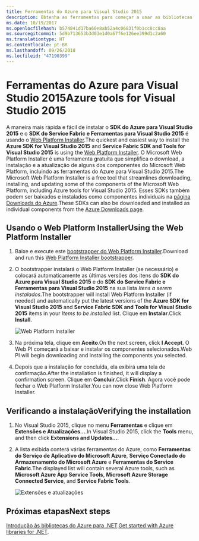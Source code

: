 ```yaml
---
title: Ferramentas do Azure para Visual Studio 2015
description: Obtenha as ferramentas para começar a usar as bibliotecas .NET do Azure no Visual Studio 2015.
ms.date: 10/19/2017
ms.openlocfilehash: b574841d17ba60e8ab52a4c06831f0b1cc8cc8aa
ms.sourcegitcommit: 5d9b713653b3d03e1d0a67f6e126ee399d1c2a60
ms.translationtype: HT
ms.contentlocale: pt-BR
ms.lasthandoff: 09/26/2018
ms.locfileid: "47190399"
---
```

# <a name="azure-tools-for-visual-studio-2015"></a><span data-ttu-id="171be-103">Ferramentas do Azure para Visual Studio 2015</span><span class="sxs-lookup"><span data-stu-id="171be-103">Azure tools for Visual Studio 2015</span></span>

<span data-ttu-id="171be-104">A maneira mais rápida e fácil de instalar o **SDK do Azure para Visual Studio 2015** e o **SDK do Service Fabric e Ferramentas para Visual Studio 2015** é usando o [Web Platform Installer](https://www.microsoft.com/web/downloads/platform.aspx).</span><span class="sxs-lookup"><span data-stu-id="171be-104">The quickest and easiest way to install the **Azure SDK for Visual Studio 2015** and **Service Fabric SDK and Tools for Visual Studio 2015** is using the [Web Platform Installer](https://www.microsoft.com/web/downloads/platform.aspx).</span></span>  <span data-ttu-id="171be-105">O Microsoft Web Platform Installer é uma ferramenta gratuita que simplifica o download, a instalação e a atualização de alguns dos componentes do Microsoft Web Platform, incluindo as ferramentas do Azure para Visual Studio 2015.</span><span class="sxs-lookup"><span data-stu-id="171be-105">The Microsoft Web Platform Installer is a free tool that streamlines downloading, installing, and updating some of the components of the Microsoft Web Platform, including Azure tools for Visual Studio 2015.</span></span>  <span data-ttu-id="171be-106">Esses SDKs também podem ser baixados e instalados como componentes individuais na [página Downloads do Azure](https://azure.microsoft.com/downloads/).</span><span class="sxs-lookup"><span data-stu-id="171be-106">These SDKs can also be downloaded and installed as individual components from the [Azure Downloads page](https://azure.microsoft.com/downloads/).</span></span> 

## <a name="using-the-web-platform-installer"></a><span data-ttu-id="171be-107">Usando o Web Platform Installer</span><span class="sxs-lookup"><span data-stu-id="171be-107">Using the Web Platform Installer</span></span>

1. <span data-ttu-id="171be-108">Baixe e execute este [bootstrapper do Web Platform Installer](https://www.microsoft.com/web/handlers/webpi.ashx?command=getinstallerredirect&appid=VWDOrVs2015AzurePack;MicrosoftAzure-ServiceFabric-VS2015).</span><span class="sxs-lookup"><span data-stu-id="171be-108">Download and run this [Web Platform Installer bootstrapper](https://www.microsoft.com/web/handlers/webpi.ashx?command=getinstallerredirect&appid=VWDOrVs2015AzurePack;MicrosoftAzure-ServiceFabric-VS2015).</span></span>  

2. <span data-ttu-id="171be-109">O bootstrapper instalará o Web Platform Installer (se necessário) e colocará automaticamente as últimas versões dos itens do **SDK do Azure para Visual Studio 2015** e do **SDK do Service Fabric e Ferramentas para Visual Studio 2015** na sua lista *Itens a serem instalados*.</span><span class="sxs-lookup"><span data-stu-id="171be-109">The bootstrapper will install Web Platform Installer (if needed) and automatically put the latest versions of the  **Azure SDK for Visual Studio 2015** and **Service Fabric SDK and Tools for Visual Studio 2015** items in your *Items to be installed* list.</span></span>  <span data-ttu-id="171be-110">Clique em **Instalar**.</span><span class="sxs-lookup"><span data-stu-id="171be-110">Click **Install**.</span></span>

    ![Web Platform Installer](media/dotnet-sdk-vs2015-install/webpi.png)

3. <span data-ttu-id="171be-112">Na próxima tela, clique em **Aceito**.</span><span class="sxs-lookup"><span data-stu-id="171be-112">On the next screen, click **I Accept**.</span></span>  <span data-ttu-id="171be-113">O Web PI começará a baixar e instalar os componentes selecionados.</span><span class="sxs-lookup"><span data-stu-id="171be-113">Web PI will begin downloading and installing the components you selected.</span></span>

4. <span data-ttu-id="171be-114">Depois que a instalação for concluída, ela exibirá uma tela de confirmação.</span><span class="sxs-lookup"><span data-stu-id="171be-114">After the installation is finished, it will display a confirmation screen.</span></span>  <span data-ttu-id="171be-115">Clique em **Concluir**.</span><span class="sxs-lookup"><span data-stu-id="171be-115">Click **Finish**.</span></span>  <span data-ttu-id="171be-116">Agora você pode fechar o Web Platform Installer.</span><span class="sxs-lookup"><span data-stu-id="171be-116">You can now close Web Platform Installer.</span></span>

## <a name="verifying-the-installation"></a><span data-ttu-id="171be-117">Verificando a instalação</span><span class="sxs-lookup"><span data-stu-id="171be-117">Verifying the installation</span></span>

1. <span data-ttu-id="171be-118">No Visual Studio 2015, clique no menu **Ferramentas** e clique em **Extensões e Atualizações...**.</span><span class="sxs-lookup"><span data-stu-id="171be-118">In Visual Studio 2015, click the **Tools** menu, and then click **Extensions and Updates...**.</span></span>

2. <span data-ttu-id="171be-119">A lista exibida conterá várias ferramentas do Azure, como **Ferramentas do Serviço de Aplicativo do Microsoft Azure**, **Serviço Conectado do Armazenamento do Microsoft Azure** e **Ferramentas do Service Fabric**.</span><span class="sxs-lookup"><span data-stu-id="171be-119">The displayed list will contain several Azure tools, such as **Microsoft Azure App Service Tools**, **Microsoft Azure Storage Connected Service**, and **Service Fabric Tools**.</span></span>

    ![Extensões e atualizações](media/dotnet-sdk-vs2015-install/ext-tools.png)

## <a name="next-steps"></a><span data-ttu-id="171be-121">Próximas etapas</span><span class="sxs-lookup"><span data-stu-id="171be-121">Next steps</span></span>

<span data-ttu-id="171be-122">[Introdução às bibliotecas do Azure para .NET](dotnet-sdk-azure-get-started.md).</span><span class="sxs-lookup"><span data-stu-id="171be-122">[Get started with Azure libraries for .NET](dotnet-sdk-azure-get-started.md).</span></span>
